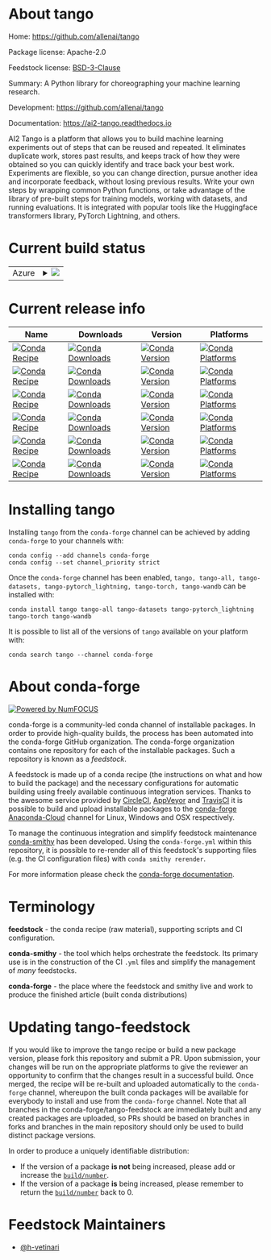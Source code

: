 About tango
===========

Home: https://github.com/allenai/tango

Package license: Apache-2.0

Feedstock license: [BSD-3-Clause](https://github.com/conda-forge/tango-feedstock/blob/master/LICENSE.txt)

Summary: A Python library for choreographing your machine learning research.

Development: https://github.com/allenai/tango

Documentation: https://ai2-tango.readthedocs.io

AI2 Tango is a platform that allows you to build machine learning experiments
out of steps that can be reused and repeated. It eliminates duplicate work,
stores past results, and keeps track of how they were obtained so you can
quickly identify and trace back your best work. Experiments are flexible,
so you can change direction, pursue another idea and incorporate feedback,
without losing previous results. Write your own steps by wrapping common
Python functions, or take advantage of the library of pre-built steps for
training models, working with datasets, and running evaluations. It is
integrated with popular tools like the Huggingface transformers library,
PyTorch Lightning, and others.


Current build status
====================


<table>
    
  <tr>
    <td>Azure</td>
    <td>
      <details>
        <summary>
          <a href="https://dev.azure.com/conda-forge/feedstock-builds/_build/latest?definitionId=14739&branchName=master">
            <img src="https://dev.azure.com/conda-forge/feedstock-builds/_apis/build/status/tango-feedstock?branchName=master">
          </a>
        </summary>
        <table>
          <thead><tr><th>Variant</th><th>Status</th></tr></thead>
          <tbody><tr>
              <td>linux_64_python3.7.____cpython</td>
              <td>
                <a href="https://dev.azure.com/conda-forge/feedstock-builds/_build/latest?definitionId=14739&branchName=master">
                  <img src="https://dev.azure.com/conda-forge/feedstock-builds/_apis/build/status/tango-feedstock?branchName=master&jobName=linux&configuration=linux_64_python3.7.____cpython" alt="variant">
                </a>
              </td>
            </tr><tr>
              <td>linux_64_python3.8.____cpython</td>
              <td>
                <a href="https://dev.azure.com/conda-forge/feedstock-builds/_build/latest?definitionId=14739&branchName=master">
                  <img src="https://dev.azure.com/conda-forge/feedstock-builds/_apis/build/status/tango-feedstock?branchName=master&jobName=linux&configuration=linux_64_python3.8.____cpython" alt="variant">
                </a>
              </td>
            </tr><tr>
              <td>linux_64_python3.9.____cpython</td>
              <td>
                <a href="https://dev.azure.com/conda-forge/feedstock-builds/_build/latest?definitionId=14739&branchName=master">
                  <img src="https://dev.azure.com/conda-forge/feedstock-builds/_apis/build/status/tango-feedstock?branchName=master&jobName=linux&configuration=linux_64_python3.9.____cpython" alt="variant">
                </a>
              </td>
            </tr><tr>
              <td>osx_64_python3.7.____cpython</td>
              <td>
                <a href="https://dev.azure.com/conda-forge/feedstock-builds/_build/latest?definitionId=14739&branchName=master">
                  <img src="https://dev.azure.com/conda-forge/feedstock-builds/_apis/build/status/tango-feedstock?branchName=master&jobName=osx&configuration=osx_64_python3.7.____cpython" alt="variant">
                </a>
              </td>
            </tr><tr>
              <td>osx_64_python3.8.____cpython</td>
              <td>
                <a href="https://dev.azure.com/conda-forge/feedstock-builds/_build/latest?definitionId=14739&branchName=master">
                  <img src="https://dev.azure.com/conda-forge/feedstock-builds/_apis/build/status/tango-feedstock?branchName=master&jobName=osx&configuration=osx_64_python3.8.____cpython" alt="variant">
                </a>
              </td>
            </tr><tr>
              <td>osx_64_python3.9.____cpython</td>
              <td>
                <a href="https://dev.azure.com/conda-forge/feedstock-builds/_build/latest?definitionId=14739&branchName=master">
                  <img src="https://dev.azure.com/conda-forge/feedstock-builds/_apis/build/status/tango-feedstock?branchName=master&jobName=osx&configuration=osx_64_python3.9.____cpython" alt="variant">
                </a>
              </td>
            </tr>
          </tbody>
        </table>
      </details>
    </td>
  </tr>
</table>

Current release info
====================

| Name | Downloads | Version | Platforms |
| --- | --- | --- | --- |
| [![Conda Recipe](https://img.shields.io/badge/recipe-tango-green.svg)](https://anaconda.org/conda-forge/tango) | [![Conda Downloads](https://img.shields.io/conda/dn/conda-forge/tango.svg)](https://anaconda.org/conda-forge/tango) | [![Conda Version](https://img.shields.io/conda/vn/conda-forge/tango.svg)](https://anaconda.org/conda-forge/tango) | [![Conda Platforms](https://img.shields.io/conda/pn/conda-forge/tango.svg)](https://anaconda.org/conda-forge/tango) |
| [![Conda Recipe](https://img.shields.io/badge/recipe-tango--all-green.svg)](https://anaconda.org/conda-forge/tango-all) | [![Conda Downloads](https://img.shields.io/conda/dn/conda-forge/tango-all.svg)](https://anaconda.org/conda-forge/tango-all) | [![Conda Version](https://img.shields.io/conda/vn/conda-forge/tango-all.svg)](https://anaconda.org/conda-forge/tango-all) | [![Conda Platforms](https://img.shields.io/conda/pn/conda-forge/tango-all.svg)](https://anaconda.org/conda-forge/tango-all) |
| [![Conda Recipe](https://img.shields.io/badge/recipe-tango--datasets-green.svg)](https://anaconda.org/conda-forge/tango-datasets) | [![Conda Downloads](https://img.shields.io/conda/dn/conda-forge/tango-datasets.svg)](https://anaconda.org/conda-forge/tango-datasets) | [![Conda Version](https://img.shields.io/conda/vn/conda-forge/tango-datasets.svg)](https://anaconda.org/conda-forge/tango-datasets) | [![Conda Platforms](https://img.shields.io/conda/pn/conda-forge/tango-datasets.svg)](https://anaconda.org/conda-forge/tango-datasets) |
| [![Conda Recipe](https://img.shields.io/badge/recipe-tango--pytorch_lightning-green.svg)](https://anaconda.org/conda-forge/tango-pytorch_lightning) | [![Conda Downloads](https://img.shields.io/conda/dn/conda-forge/tango-pytorch_lightning.svg)](https://anaconda.org/conda-forge/tango-pytorch_lightning) | [![Conda Version](https://img.shields.io/conda/vn/conda-forge/tango-pytorch_lightning.svg)](https://anaconda.org/conda-forge/tango-pytorch_lightning) | [![Conda Platforms](https://img.shields.io/conda/pn/conda-forge/tango-pytorch_lightning.svg)](https://anaconda.org/conda-forge/tango-pytorch_lightning) |
| [![Conda Recipe](https://img.shields.io/badge/recipe-tango--torch-green.svg)](https://anaconda.org/conda-forge/tango-torch) | [![Conda Downloads](https://img.shields.io/conda/dn/conda-forge/tango-torch.svg)](https://anaconda.org/conda-forge/tango-torch) | [![Conda Version](https://img.shields.io/conda/vn/conda-forge/tango-torch.svg)](https://anaconda.org/conda-forge/tango-torch) | [![Conda Platforms](https://img.shields.io/conda/pn/conda-forge/tango-torch.svg)](https://anaconda.org/conda-forge/tango-torch) |
| [![Conda Recipe](https://img.shields.io/badge/recipe-tango--wandb-green.svg)](https://anaconda.org/conda-forge/tango-wandb) | [![Conda Downloads](https://img.shields.io/conda/dn/conda-forge/tango-wandb.svg)](https://anaconda.org/conda-forge/tango-wandb) | [![Conda Version](https://img.shields.io/conda/vn/conda-forge/tango-wandb.svg)](https://anaconda.org/conda-forge/tango-wandb) | [![Conda Platforms](https://img.shields.io/conda/pn/conda-forge/tango-wandb.svg)](https://anaconda.org/conda-forge/tango-wandb) |

Installing tango
================

Installing `tango` from the `conda-forge` channel can be achieved by adding `conda-forge` to your channels with:

```
conda config --add channels conda-forge
conda config --set channel_priority strict
```

Once the `conda-forge` channel has been enabled, `tango, tango-all, tango-datasets, tango-pytorch_lightning, tango-torch, tango-wandb` can be installed with:

```
conda install tango tango-all tango-datasets tango-pytorch_lightning tango-torch tango-wandb
```

It is possible to list all of the versions of `tango` available on your platform with:

```
conda search tango --channel conda-forge
```


About conda-forge
=================

[![Powered by
NumFOCUS](https://img.shields.io/badge/powered%20by-NumFOCUS-orange.svg?style=flat&colorA=E1523D&colorB=007D8A)](https://numfocus.org)

conda-forge is a community-led conda channel of installable packages.
In order to provide high-quality builds, the process has been automated into the
conda-forge GitHub organization. The conda-forge organization contains one repository
for each of the installable packages. Such a repository is known as a *feedstock*.

A feedstock is made up of a conda recipe (the instructions on what and how to build
the package) and the necessary configurations for automatic building using freely
available continuous integration services. Thanks to the awesome service provided by
[CircleCI](https://circleci.com/), [AppVeyor](https://www.appveyor.com/)
and [TravisCI](https://travis-ci.com/) it is possible to build and upload installable
packages to the [conda-forge](https://anaconda.org/conda-forge)
[Anaconda-Cloud](https://anaconda.org/) channel for Linux, Windows and OSX respectively.

To manage the continuous integration and simplify feedstock maintenance
[conda-smithy](https://github.com/conda-forge/conda-smithy) has been developed.
Using the ``conda-forge.yml`` within this repository, it is possible to re-render all of
this feedstock's supporting files (e.g. the CI configuration files) with ``conda smithy rerender``.

For more information please check the [conda-forge documentation](https://conda-forge.org/docs/).

Terminology
===========

**feedstock** - the conda recipe (raw material), supporting scripts and CI configuration.

**conda-smithy** - the tool which helps orchestrate the feedstock.
                   Its primary use is in the construction of the CI ``.yml`` files
                   and simplify the management of *many* feedstocks.

**conda-forge** - the place where the feedstock and smithy live and work to
                  produce the finished article (built conda distributions)


Updating tango-feedstock
========================

If you would like to improve the tango recipe or build a new
package version, please fork this repository and submit a PR. Upon submission,
your changes will be run on the appropriate platforms to give the reviewer an
opportunity to confirm that the changes result in a successful build. Once
merged, the recipe will be re-built and uploaded automatically to the
`conda-forge` channel, whereupon the built conda packages will be available for
everybody to install and use from the `conda-forge` channel.
Note that all branches in the conda-forge/tango-feedstock are
immediately built and any created packages are uploaded, so PRs should be based
on branches in forks and branches in the main repository should only be used to
build distinct package versions.

In order to produce a uniquely identifiable distribution:
 * If the version of a package **is not** being increased, please add or increase
   the [``build/number``](https://docs.conda.io/projects/conda-build/en/latest/resources/define-metadata.html#build-number-and-string).
 * If the version of a package **is** being increased, please remember to return
   the [``build/number``](https://docs.conda.io/projects/conda-build/en/latest/resources/define-metadata.html#build-number-and-string)
   back to 0.

Feedstock Maintainers
=====================

* [@h-vetinari](https://github.com/h-vetinari/)


